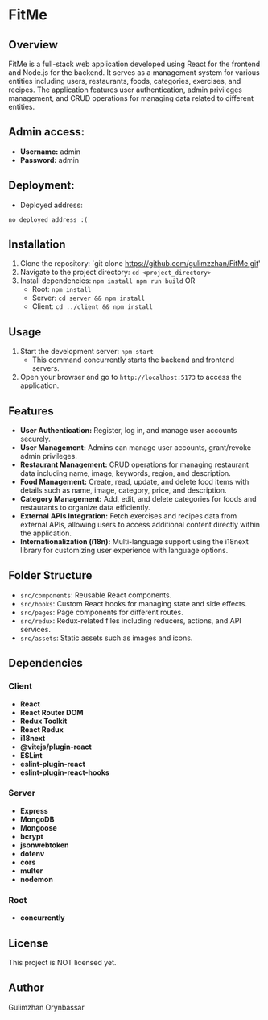 # FitMe

## Overview
FitMe is a full-stack web application developed using React for the frontend and Node.js for the backend. It serves as a management system for various entities including users, restaurants, foods, categories, exercises, and recipes. The application features user authentication, admin privileges management, and CRUD operations for managing data related to different entities.

## Admin access:
* **Username:** admin
* **Password:** admin

## Deployment:
* Deployed address:
```
no deployed address :(
```

## Installation
1. Clone the repository: `git clone https://github.com/gulimzzhan/FitMe.git'
2. Navigate to the project directory: `cd <project_directory>`
3. Install dependencies:
   `npm install
    npm run build`
      OR
   - Root: `npm install`
   - Server: `cd server && npm install`
   - Client: `cd ../client && npm install`

## Usage
1. Start the development server: `npm start`
   - This command concurrently starts the backend and frontend servers.
2. Open your browser and go to `http://localhost:5173` to access the application.

## Features
- **User Authentication:** Register, log in, and manage user accounts securely.
- **User Management:** Admins can manage user accounts, grant/revoke admin privileges.
- **Restaurant Management:** CRUD operations for managing restaurant data including name, image, keywords, region, and description.
- **Food Management:** Create, read, update, and delete food items with details such as name, image, category, price, and description.
- **Category Management:** Add, edit, and delete categories for foods and restaurants to organize data efficiently.
- **External APIs Integration:** Fetch exercises and recipes data from external APIs, allowing users to access additional content directly within the application.
- **Internationalization (i18n):** Multi-language support using the i18next library for customizing user experience with language options.

## Folder Structure
- `src/components`: Reusable React components.
- `src/hooks`: Custom React hooks for managing state and side effects.
- `src/pages`: Page components for different routes.
- `src/redux`: Redux-related files including reducers, actions, and API services.
- `src/assets`: Static assets such as images and icons.

## Dependencies
### Client
- **React**
- **React Router DOM**
- **Redux Toolkit**
- **React Redux**
- **i18next**
- **@vitejs/plugin-react**
- **ESLint**
- **eslint-plugin-react**
- **eslint-plugin-react-hooks**

### Server
- **Express**
- **MongoDB**
- **Mongoose**
- **bcrypt**
- **jsonwebtoken**
- **dotenv**
- **cors**
- **multer**
- **nodemon**

### Root
- **concurrently**

## License
This project is NOT licensed yet.

## Author
Gulimzhan Orynbassar

